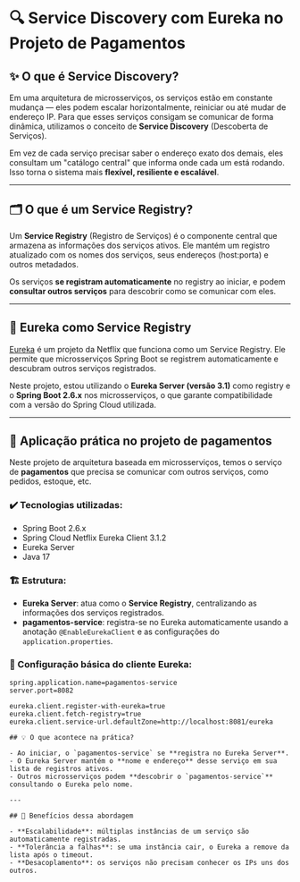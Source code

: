 # 🔍 Service Discovery com Eureka no Projeto de Pagamentos

## ✨ O que é Service Discovery?

Em uma arquitetura de microsserviços, os serviços estão em constante mudança — eles podem escalar horizontalmente, reiniciar ou até mudar de endereço IP. Para que esses serviços consigam se comunicar de forma dinâmica, utilizamos o conceito de **Service Discovery** (Descoberta de Serviços).

Em vez de cada serviço precisar saber o endereço exato dos demais, eles consultam um "catálogo central" que informa onde cada um está rodando. Isso torna o sistema mais **flexível, resiliente e escalável**.

---

## 🗂️ O que é um Service Registry?

Um **Service Registry** (Registro de Serviços) é o componente central que armazena as informações dos serviços ativos. Ele mantém um registro atualizado com os nomes dos serviços, seus endereços (host:porta) e outros metadados.

Os serviços **se registram automaticamente** no registry ao iniciar, e podem **consultar outros serviços** para descobrir como se comunicar com eles.

---

## 🚀 Eureka como Service Registry

[Eureka](https://github.com/Netflix/eureka) é um projeto da Netflix que funciona como um Service Registry. Ele permite que microsserviços Spring Boot se registrem automaticamente e descubram outros serviços registrados.

Neste projeto, estou utilizando o **Eureka Server (versão 3.1)** como registry e o **Spring Boot 2.6.x** nos microsserviços, o que garante compatibilidade com a versão do Spring Cloud utilizada.

---

## 🧾 Aplicação prática no projeto de pagamentos

Neste projeto de arquitetura baseada em microsserviços, temos o serviço de **pagamentos** que precisa se comunicar com outros serviços, como pedidos, estoque, etc.

### ✔️ Tecnologias utilizadas:

- Spring Boot 2.6.x
- Spring Cloud Netflix Eureka Client 3.1.2
- Eureka Server
- Java 17

### 🏗️ Estrutura:

- **Eureka Server**: atua como o **Service Registry**, centralizando as informações dos serviços registrados.
- **pagamentos-service**: registra-se no Eureka automaticamente usando a anotação `@EnableEurekaClient` e as configurações do `application.properties`.

### 🔧 Configuração básica do cliente Eureka:

```properties
spring.application.name=pagamentos-service
server.port=8082

eureka.client.register-with-eureka=true
eureka.client.fetch-registry=true
eureka.client.service-url.defaultZone=http://localhost:8081/eureka

## 💡 O que acontece na prática?

- Ao iniciar, o `pagamentos-service` se **registra no Eureka Server**.
- O Eureka Server mantém o **nome e endereço** desse serviço em sua lista de registros ativos.
- Outros microsserviços podem **descobrir o `pagamentos-service`** consultando o Eureka pelo nome.

---

## 📌 Benefícios dessa abordagem

- **Escalabilidade**: múltiplas instâncias de um serviço são automaticamente registradas.
- **Tolerância a falhas**: se uma instância cair, o Eureka a remove da lista após o timeout.
- **Desacoplamento**: os serviços não precisam conhecer os IPs uns dos outros.

